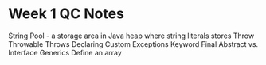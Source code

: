 # Week 1 QC Notes

String Pool - a storage area in Java heap where string literals stores
Throw Throwable Throws
Declaring Custom Exceptions
Keyword Final
Abstract vs. Interface
Generics
Define an array

